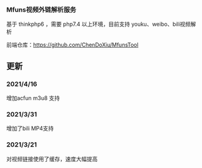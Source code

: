 <!--
 * @Author: chedoxiu
 * @Date: 2021-02-23 19:28:11
 * @LastEditTime: 2021-04-16 21:31:34
 * @LastEditors: ChenDoXiu
 * @Description: In User Settings Edit
 * @FilePath: \MfunsBacked\README.md
-->
### Mfuns视频外链解析服务

基于 thinkphp6 ，需要 php7.4 以上环境，目前支持 youku、weibo、bili视频解析

前端仓库：https://github.com/ChenDoXiu/MfunsTool

## 更新
### 2021/4/16
增加acfun m3u8 支持
### 2021/3/31
增加了bili MP4支持
### 2021/3/21 
对视频链接使用了缓存，速度大幅提高
